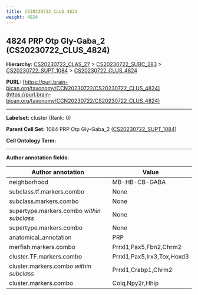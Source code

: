 ```yaml
---
title: CS20230722_CLUS_4824
weight: 4824
---
```

## 4824 PRP Otp Gly-Gaba_2 (CS20230722_CLUS_4824)
<b>Hierarchy: </b>
[CS20230722_CLAS_27](../CS20230722_CLAS_27) >
[CS20230722_SUBC_283](../CS20230722_SUBC_283) >
[CS20230722_SUPT_1084](../CS20230722_SUPT_1084) >
[CS20230722_CLUS_4824](../CS20230722_CLUS_4824)

**PURL:** [https://purl.brain-bican.org/taxonomy/CCN20230722/CS20230722_CLUS_4824](https://purl.brain-bican.org/taxonomy/CCN20230722/CS20230722_CLUS_4824)

---


**Labelset:** cluster (Rank: 0)

**Parent Cell Set:** 1084 PRP Otp Gly-Gaba_2 ([CS20230722_SUPT_1084](../CS20230722_SUPT_1084))



**Cell Ontology Term:** 

[MARKER GENES.]: #


---

[TRANSFERRED ANNOTATIONS.]: #


[AUTHOR ANNOTATION FIELDS.]: #


**Author annotation fields:**

| Author annotation | Value |
|-------------------|-------|
|neighborhood|MB-HB-CB-GABA|
|subclass.tf.markers.combo|None|
|subclass.markers.combo|None|
|supertype.markers.combo _within subclass_|None|
|supertype.markers.combo|None|
|anatomical_annotation|PRP|
|merfish.markers.combo|Prrxl1,Pax5,Fbn2,Chrm2|
|cluster.TF.markers.combo|Prrxl1,Pax5,Irx3,Tox,Hoxd3|
|cluster.markers.combo _within subclass_|Prrxl1,Crabp1,Chrm2|
|cluster.markers.combo|Colq,Npy2r,Hhip|

